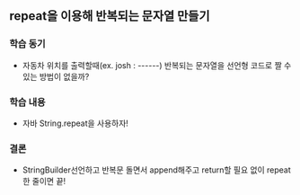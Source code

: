 ## repeat을 이용해 반복되는 문자열 만들기

### 학습 동기
- 자동차 위치를 출력할때(ex. josh : ------) 반복되는 문자열을 선언형 코드로 짤 수 있는 방법이 없을까?

### 학습 내용
- 자바 String.repeat을 사용하자!

### 결론
- StringBuilder선언하고 반복문 돌면서 append해주고 return할 필요 없이 repeat 한 줄이면 끝!